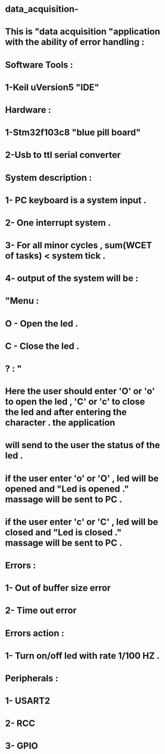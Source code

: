 # data_acquisition-
# This is "data acquisition "application with the ability of error handling :

# Software Tools : 
# 1-Keil uVersion5 "IDE"

# Hardware :
# 1-Stm32f103c8  "blue pill board"
# 2-Usb to ttl serial converter 

# System description :
# 1- PC keyboard  is a system input . 
# 2- One interrupt system .
# 3- For all minor cycles , sum(WCET of tasks) < system tick .
# 4- output of the system will be :
# "Menu : 
# O - Open the led . 
# C - Close the led . 
# ? : " 
# Here the user should enter 'O' or 'o' to open the led , 'C' or 'c' to close the led and after entering the character . the application
# will send to the user the status of the led .
# if the user enter 'o' or 'O' , led will be opened  and "Led is opened ." massage will be sent to PC .
# if the user enter 'c' or 'C' , led will be  closed  and "Led is closed ." massage will be sent to PC .

# Errors :
# 1- Out of buffer size error 
# 2- Time out error

# Errors action :
# 1- Turn on/off led with rate 1/100  HZ . 

# Peripherals :
# 1- USART2 
# 2- RCC 
# 3- GPIO
